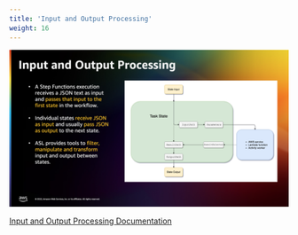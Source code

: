 ```yaml
---
title: 'Input and Output Processing'
weight: 16
---
```


![Input and Output Processing](/static/img/intro/input-output.png)

[Input and Output Processing Documentation](https://docs.aws.amazon.com/step-functions/latest/dg/concepts-input-output-filtering.html)